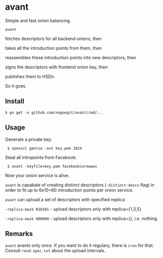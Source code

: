 avant
=====
Simple and fast onion balancing.

`avant`

 fetches descriptors for all backend onions, then

 takes all the introduction points from them, then

 reassembles these introduction points into new descriptors, then

 signs the descriptors with frontend onion key, then

 publishes them to HSDir.

So it goes.

Install
-------
```
$ go get -u github.com/nogoegst/avant/cmd/...
```

Usage
-----
Generate a private key:
```
 $ openssl genrsa -out key.pem 1024
```
Steal all intropoints from Facebook:
```
 $ avant -keyfile=key.pem facebookcorewwwi
```
Now your onion service is alive.


`avant` is capabale of creating distinct descriptors (`-distinct-descs` flag)
 in order to fit up to 6x10=60 introduction points per onion service.

`avant` can upload a set of descriptors with specified replica:

   `-replica-mask 010101` - upload descriptors only with replica={1,3,5}

   `-replica-mask 000000` - upload descriptors only with replica={}, i.e. nothing.


Remarks
-------
`avant` avants only once. If you want to do it regulary, there is
`cron` for that. Consult `rend-spec.txt` about the upload intervals.
